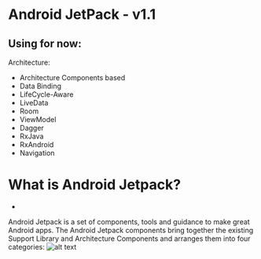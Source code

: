 # Android JetPack - v1.1


Using for now:
-
Architecture:
- Architecture Components based
- Data Binding
- LifeCycle-Aware
- LiveData
- Room
- ViewModel
- Dagger
- RxJava
- RxAndroid
- Navigation

# What is Android Jetpack?
-
Android Jetpack is a set of components, tools and guidance to make great Android apps. The Android Jetpack components bring together the existing Support Library and Architecture Components and arranges them into four categories:
![alt text](https://cdn-images-1.medium.com/max/800/1*FB931aBGoALv3OLY5LSRGg.png)
